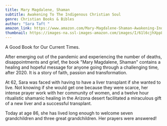 ```yaml
---
title: Mary Magdalene, Shaman
subtitle: Awakening To The Indigenous Christian Soul
genre: Christian Books & Bibles
author: "Sara Taft "
amazon_link: https://www.amazon.com/Mary-Magdalene-Shaman-Awakening-Indigenous/dp/1648956521/ref=tmm_pap_swatch_0?_encoding=UTF8&qid=1643095699&sr=8-1
thumbnail: https://images-na.ssl-images-amazon.com/images/I/61l6cjhXppL.jpg
---
```

A Good Book for Our Current Times.

After emerging out of the pandemic and experiencing the number of deaths, disappointments and grief, the book "Mary Magdalene, Shaman" contains a healing and hopeful message for anyone going through a challenging time, after 2020. It is a story of faith, passion and transformation.

At 62, Sara was faced with having to have a liver transplant if she wanted to live. Not knowing if she would get one because they were scarce, her intense prayer work with her community of women, and a twelve hour ritualistic shamanic healing in the Arizona desert facilitated a miraculous gift of a new liver and a successful transplant.

Today at age 86, she has lived long enough to welcome seven grandchildren and three great grandchildren. Her prayers were answered!